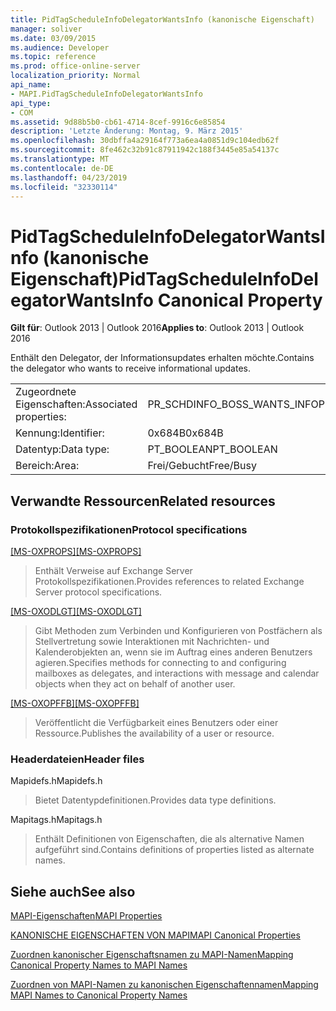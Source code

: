```yaml
---
title: PidTagScheduleInfoDelegatorWantsInfo (kanonische Eigenschaft)
manager: soliver
ms.date: 03/09/2015
ms.audience: Developer
ms.topic: reference
ms.prod: office-online-server
localization_priority: Normal
api_name:
- MAPI.PidTagScheduleInfoDelegatorWantsInfo
api_type:
- COM
ms.assetid: 9d88b5b0-cb61-4714-8cef-9916c6e85854
description: 'Letzte Änderung: Montag, 9. März 2015'
ms.openlocfilehash: 30dbffa4a29164f773a6ea4a0851d9c104edb62f
ms.sourcegitcommit: 8fe462c32b91c87911942c188f3445e85a54137c
ms.translationtype: MT
ms.contentlocale: de-DE
ms.lasthandoff: 04/23/2019
ms.locfileid: "32330114"
---
```

# <a name="pidtagscheduleinfodelegatorwantsinfo-canonical-property"></a><span data-ttu-id="66927-103">PidTagScheduleInfoDelegatorWantsInfo (kanonische Eigenschaft)</span><span class="sxs-lookup"><span data-stu-id="66927-103">PidTagScheduleInfoDelegatorWantsInfo Canonical Property</span></span>

  
  
<span data-ttu-id="66927-104">**Gilt für**: Outlook 2013 | Outlook 2016</span><span class="sxs-lookup"><span data-stu-id="66927-104">**Applies to**: Outlook 2013 | Outlook 2016</span></span> 
  
<span data-ttu-id="66927-105">Enthält den Delegator, der Informationsupdates erhalten möchte.</span><span class="sxs-lookup"><span data-stu-id="66927-105">Contains the delegator who wants to receive informational updates.</span></span>
  
|||
|:-----|:-----|
|<span data-ttu-id="66927-106">Zugeordnete Eigenschaften:</span><span class="sxs-lookup"><span data-stu-id="66927-106">Associated properties:</span></span>  <br/> |<span data-ttu-id="66927-107">PR_SCHDINFO_BOSS_WANTS_INFO</span><span class="sxs-lookup"><span data-stu-id="66927-107">PR_SCHDINFO_BOSS_WANTS_INFO</span></span>  <br/> |
|<span data-ttu-id="66927-108">Kennung:</span><span class="sxs-lookup"><span data-stu-id="66927-108">Identifier:</span></span>  <br/> |<span data-ttu-id="66927-109">0x684B</span><span class="sxs-lookup"><span data-stu-id="66927-109">0x684B</span></span>  <br/> |
|<span data-ttu-id="66927-110">Datentyp:</span><span class="sxs-lookup"><span data-stu-id="66927-110">Data type:</span></span>  <br/> |<span data-ttu-id="66927-111">PT_BOOLEAN</span><span class="sxs-lookup"><span data-stu-id="66927-111">PT_BOOLEAN</span></span>  <br/> |
|<span data-ttu-id="66927-112">Bereich:</span><span class="sxs-lookup"><span data-stu-id="66927-112">Area:</span></span>  <br/> |<span data-ttu-id="66927-113">Frei/Gebucht</span><span class="sxs-lookup"><span data-stu-id="66927-113">Free/Busy</span></span>  <br/> |
   
## <a name="related-resources"></a><span data-ttu-id="66927-114">Verwandte Ressourcen</span><span class="sxs-lookup"><span data-stu-id="66927-114">Related resources</span></span>

### <a name="protocol-specifications"></a><span data-ttu-id="66927-115">Protokollspezifikationen</span><span class="sxs-lookup"><span data-stu-id="66927-115">Protocol specifications</span></span>

<span data-ttu-id="66927-116">[[MS-OXPROPS]](https://msdn.microsoft.com/library/f6ab1613-aefe-447d-a49c-18217230b148%28Office.15%29.aspx)</span><span class="sxs-lookup"><span data-stu-id="66927-116">[[MS-OXPROPS]](https://msdn.microsoft.com/library/f6ab1613-aefe-447d-a49c-18217230b148%28Office.15%29.aspx)</span></span>
  
> <span data-ttu-id="66927-117">Enthält Verweise auf Exchange Server Protokollspezifikationen.</span><span class="sxs-lookup"><span data-stu-id="66927-117">Provides references to related Exchange Server protocol specifications.</span></span>
    
<span data-ttu-id="66927-118">[[MS-OXODLGT]](https://msdn.microsoft.com/library/01a89b11-9c43-4c40-b147-8f6a1ef5a44f%28Office.15%29.aspx)</span><span class="sxs-lookup"><span data-stu-id="66927-118">[[MS-OXODLGT]](https://msdn.microsoft.com/library/01a89b11-9c43-4c40-b147-8f6a1ef5a44f%28Office.15%29.aspx)</span></span>
  
> <span data-ttu-id="66927-119">Gibt Methoden zum Verbinden und Konfigurieren von Postfächern als Stellvertretung sowie Interaktionen mit Nachrichten- und Kalenderobjekten an, wenn sie im Auftrag eines anderen Benutzers agieren.</span><span class="sxs-lookup"><span data-stu-id="66927-119">Specifies methods for connecting to and configuring mailboxes as delegates, and interactions with message and calendar objects when they act on behalf of another user.</span></span>
    
<span data-ttu-id="66927-120">[[MS-OXOPFFB]](https://msdn.microsoft.com/library/1a527299-7211-4d27-a74c-b69bd0746320%28Office.15%29.aspx)</span><span class="sxs-lookup"><span data-stu-id="66927-120">[[MS-OXOPFFB]](https://msdn.microsoft.com/library/1a527299-7211-4d27-a74c-b69bd0746320%28Office.15%29.aspx)</span></span>
  
> <span data-ttu-id="66927-121">Veröffentlicht die Verfügbarkeit eines Benutzers oder einer Ressource.</span><span class="sxs-lookup"><span data-stu-id="66927-121">Publishes the availability of a user or resource.</span></span>
    
### <a name="header-files"></a><span data-ttu-id="66927-122">Headerdateien</span><span class="sxs-lookup"><span data-stu-id="66927-122">Header files</span></span>

<span data-ttu-id="66927-123">Mapidefs.h</span><span class="sxs-lookup"><span data-stu-id="66927-123">Mapidefs.h</span></span>
  
> <span data-ttu-id="66927-124">Bietet Datentypdefinitionen.</span><span class="sxs-lookup"><span data-stu-id="66927-124">Provides data type definitions.</span></span>
    
<span data-ttu-id="66927-125">Mapitags.h</span><span class="sxs-lookup"><span data-stu-id="66927-125">Mapitags.h</span></span>
  
> <span data-ttu-id="66927-126">Enthält Definitionen von Eigenschaften, die als alternative Namen aufgeführt sind.</span><span class="sxs-lookup"><span data-stu-id="66927-126">Contains definitions of properties listed as alternate names.</span></span>
    
## <a name="see-also"></a><span data-ttu-id="66927-127">Siehe auch</span><span class="sxs-lookup"><span data-stu-id="66927-127">See also</span></span>



[<span data-ttu-id="66927-128">MAPI-Eigenschaften</span><span class="sxs-lookup"><span data-stu-id="66927-128">MAPI Properties</span></span>](mapi-properties.md)
  
[<span data-ttu-id="66927-129">KANONISCHE EIGENSCHAFTEN VON MAPI</span><span class="sxs-lookup"><span data-stu-id="66927-129">MAPI Canonical Properties</span></span>](mapi-canonical-properties.md)
  
[<span data-ttu-id="66927-130">Zuordnen kanonischer Eigenschaftsnamen zu MAPI-Namen</span><span class="sxs-lookup"><span data-stu-id="66927-130">Mapping Canonical Property Names to MAPI Names</span></span>](mapping-canonical-property-names-to-mapi-names.md)
  
[<span data-ttu-id="66927-131">Zuordnen von MAPI-Namen zu kanonischen Eigenschaftennamen</span><span class="sxs-lookup"><span data-stu-id="66927-131">Mapping MAPI Names to Canonical Property Names</span></span>](mapping-mapi-names-to-canonical-property-names.md)

